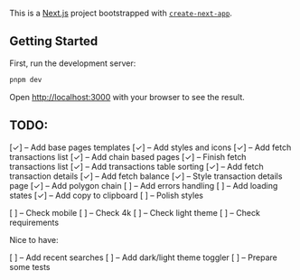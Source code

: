 This is a [Next.js](https://nextjs.org/) project bootstrapped with [`create-next-app`](https://github.com/vercel/next.js/tree/canary/packages/create-next-app).

## Getting Started

First, run the development server:

```bash
pnpm dev
```

Open [http://localhost:3000](http://localhost:3000) with your browser to see the result.

## TODO:

[✓] – Add base pages templates
[✓] – Add styles and icons
[✓] – Add fetch transactions list
[✓] – Add chain based pages
[✓] – Finish fetch transactions list
[✓] – Add transactions table sorting
[✓] – Add fetch transaction details
[✓] – Add fetch balance
[✓] – Style transaction details page
[✓] – Add polygon chain
[ ] – Add errors handling
[ ] – Add loading states
[✓] – Add copy to clipboard
[ ] – Polish styles

[ ] – Check mobile
[ ] – Check 4k
[ ] – Check light theme
[ ] – Check requirements

Nice to have:

[ ] – Add recent searches
[ ] – Add dark/light theme toggler
[ ] – Prepare some tests

